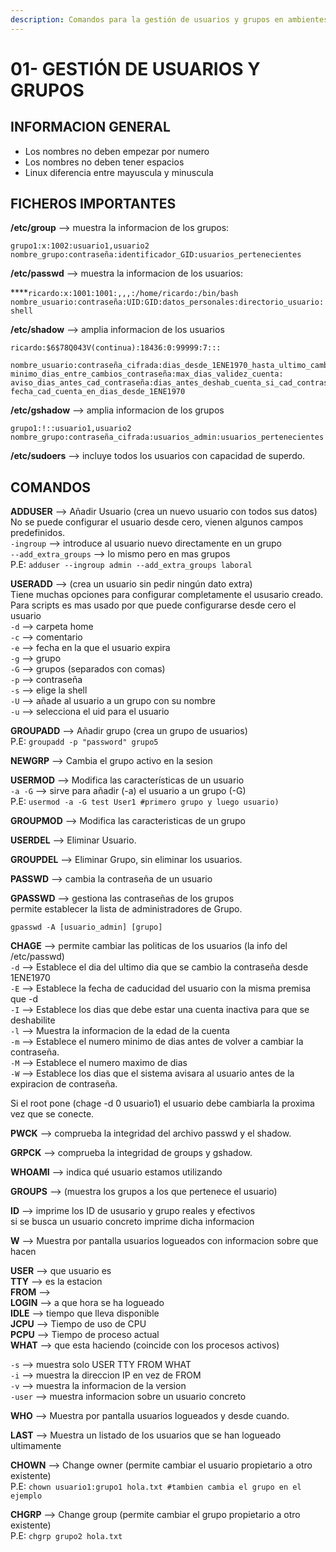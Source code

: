 ```yaml
---
description: Comandos para la gestión de usuarios y grupos en ambientes Linux.
---
```


# 01- GESTIÓN DE USUARIOS Y GRUPOS

## **INFORMACION GENERAL**

- Los nombres no deben empezar por numero  
- Los nombres no deben tener espacios  
- Linux diferencia entre mayuscula y minuscula

## **FICHEROS IMPORTANTES**

**/etc/group** --&gt; muestra la informacion de los grupos:

 `grupo1:x:1002:usuario1,usuario2  
nombre_grupo:contraseña:identificador_GID:usuarios_pertenecientes`

**/etc/passwd** --&gt; muestra la informacion de los usuarios:

 ****`ricardo:x:1001:1001:,,,:/home/ricardo:/bin/bash  
nombre_usuario:contraseña:UID:GID:datos_personales:directorio_usuario:shell`

**/etc/shadow** --&gt; amplia informacion de los usuarios

```text
ricardo:$6$78Q043V(continua):18436:0:99999:7:::

nombre_usuario:contraseña_cifrada:dias_desde_1ENE1970_hasta_ultimo_cambio_contraseña:
minimo_dias_entre_cambios_contraseña:max_dias_validez_cuenta:
aviso_dias_antes_cad_contraseña:dias_antes_deshab_cuenta_si_cad_contraseña:
fecha_cad_cuenta_en_dias_desde_1ENE1970
```

**/etc/gshadow** --&gt; amplia informacion de los grupos

 `grupo1:!::usuario1,usuario2  
nombre_grupo:contraseña_cifrada:usuarios_admin:usuarios_pertenecientes`

**/etc/sudoers** --&gt; incluye todos los usuarios con capacidad de superdo.

## **COMANDOS**

**ADDUSER** --&gt; Añadir Usuario \(crea un nuevo usuario con todos sus datos\)  
 No se puede configurar el usuario desde cero, vienen algunos campos predefinidos.  
 `-ingroup` --&gt; introduce al usuario nuevo directamente en un grupo  
 `--add_extra_groups` --&gt; lo mismo pero en mas grupos  
 P.E: `adduser --ingroup admin --add_extra_groups laboral`

**USERADD** --&gt; \(crea un usuario sin pedir ningún dato extra\)  
 Tiene muchas opciones para configurar completamente el ususario creado.  
 Para scripts es mas usado por que puede configurarse desde cero el usuario  
 `-d` --&gt; carpeta home  
 `-c` --&gt; comentario  
 `-e` --&gt; fecha en la que el usuario expira  
 `-g` --&gt; grupo  
 `-G` --&gt; grupos \(separados con comas\)  
 `-p` --&gt; contraseña  
 `-s` --&gt; elige la shell  
 `-U` --&gt; añade al usuario a un grupo con su nombre  
 `-u` --&gt; selecciona el uid para el usuario

**GROUPADD** --&gt; Añadir grupo \(crea un grupo de usuarios\)  
 P.E: `groupadd -p "password" grupo5`

**NEWGRP** --&gt; Cambia el grupo activo en la sesion

**USERMOD** --&gt; Modifica las características de un usuario  
`-a -G` --&gt; sirve para añadir \(-a\) el usuario a un grupo \(-G\)  
 P.E: `usermod -a -G test User1 #primero grupo y luego usuario)`

**GROUPMOD** --&gt; Modifica las caracteristicas de un grupo

**USERDEL** --&gt; Eliminar Usuario.

**GROUPDEL** --&gt; Eliminar Grupo, sin eliminar los usuarios.

**PASSWD** --&gt; cambia la contraseña de un usuario

**GPASSWD** --&gt; gestiona las contraseñas de los grupos  
 permite establecer la lista de administradores de Grupo. 

`gpasswd -A [usuario_admin] [grupo]`

**CHAGE** --&gt; permite cambiar las politicas de los usuarios \(la info del /etc/passwd\)  
 `-d` --&gt; Establece el dia del ultimo dia que se cambio la contraseña desde 1ENE1970  
 `-E` --&gt; Establece la fecha de caducidad del usuario con la misma premisa que -d  
 `-I` --&gt; Establece los dias que debe estar una cuenta inactiva para que se deshabilite  
 `-l` --&gt; Muestra la informacion de la edad de la cuenta  
 `-m` --&gt; Establece el numero minimo de dias antes de volver a cambiar la contraseña.  
 `-M` --&gt; Establece el numero maximo de dias  
 `-W` --&gt; Establece los dias que el sistema avisara al usuario antes de la expiracion de contraseña.

 Si el root pone \(chage -d 0 usuario1\) el usuario debe cambiarla la proxima vez que se conecte.

**PWCK** --&gt; comprueba la integridad del archivo passwd y el shadow.

**GRPCK** --&gt; comprueba la integridad de groups y gshadow.

**WHOAMI** --&gt; indica qué usuario estamos utilizando

**GROUPS** --&gt; \(muestra los grupos a los que pertenece el usuario\)

**ID** --&gt; imprime los ID de ususario y grupo reales y efectivos  
 si se busca un usuario concreto imprime dicha informacion

**W** --&gt; Muestra por pantalla usuarios logueados con informacion sobre que hacen

  
 **USER** --&gt; que usuario es  
 **TTY** --&gt; es la estacion  
 **FROM** --&gt;  
 **LOGIN** --&gt; a que hora se ha logueado  
 **IDLE** --&gt; tiempo que lleva disponible  
 **JCPU** --&gt; Tiempo de uso de CPU  
 **PCPU** --&gt; Tiempo de proceso actual  
 **WHAT** --&gt; que esta haciendo \(coincide con los procesos activos\)

 `-s` --&gt; muestra solo USER TTY FROM WHAT  
 `-i` --&gt; muestra la direccion IP en vez de FROM  
 `-v` --&gt; muestra la informacion de la version  
 `-user` --&gt; muestra informacion sobre un usuario concreto

**WHO** --&gt; Muestra por pantalla usuarios logueados y desde cuando.

**LAST** --&gt; Muestra un listado de los usuarios que se han logueado ultimamente

**CHOWN** --&gt; Change owner \(permite cambiar el usuario propietario a otro existente\)  
 P.E: `chown usuario1:grupo1 hola.txt #tambien cambia el grupo en el ejemplo`

**CHGRP** --&gt; Change group \(permite cambiar el grupo propietario a otro existente\)  
 P.E: `chgrp grupo2 hola.txt`

